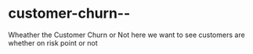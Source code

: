 # customer-churn--
Wheather the Customer Churn or Not
here we want to see customers are whether on risk point or not
